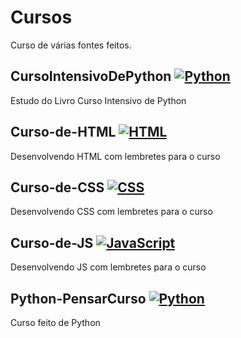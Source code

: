# Cursos
Curso de várias fontes feitos.

## CursoIntensivoDePython [![Python](https://skillicons.dev/icons?i=py)](https://github.com/GledsonVC/Cursos/tree/main/CursoIntensivoDePython)
Estudo do Livro Curso Intensivo de Python



## Curso-de-HTML [![HTML](https://skillicons.dev/icons?i=html)](https://github.com/GledsonVC/Cursos/tree/main/01-Curso-de-HTML)
Desenvolvendo HTML com lembretes para o curso



## Curso-de-CSS [![CSS](https://skillicons.dev/icons?i=css)](https://github.com/GledsonVC/Cursos/tree/main/02-Curso-de-CSS)
Desenvolvendo CSS com lembretes para o curso



## Curso-de-JS [![JavaScript](https://skillicons.dev/icons?i=js)](https://github.com/GledsonVC/Cursos/tree/main/03-Curso-de-JS)
Desenvolvendo JS com lembretes para o curso

## Python-PensarCurso [![Python](https://skillicons.dev/icons?i=py)](https://github.com/GledsonVC/Cursos/tree/main/Curso-pensarcursos)
Curso feito de Python

